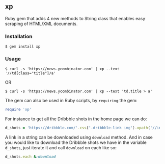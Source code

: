 ## xp

Ruby gem that adds 4 new methods to String class that enables easy scraping of HTML/XML documents.

### Installation

    $ gem install xp

### Usage

    $ curl -s 'https://news.ycombinator.com' | xp --text '//td[class="title"]/a'

OR

    $ curl -s 'https://news.ycombinator.com' | xp --text 'td.title > a'

The gem can also be used in Ruby scripts, by `requiring` the gem:

``` ruby
require 'xp'
```

For instance to get all the Dribbble shots in the home page we can do:

``` ruby
d_shots = 'https://dribbble.com/'.css('.dribbble-link img').xpath('//img/@src').map &:text
```

A link in a string can be downloaded using `download` method. And in case you would like to download the Dribbble shots we have in the variable `d_shots`, just iterate it and call `download` on each like so:

``` ruby
d_shots.each &:download
```
